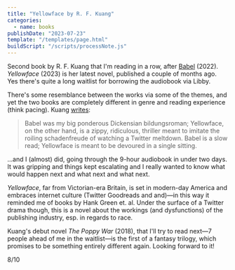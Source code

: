 ```yaml
---
title: "Yellowface by R. F. Kuang"
categories:
  - name: books
publishDate: "2023-07-23"
template: "/templates/page.html"
buildScript: "/scripts/processNote.js"
---
```


Second book by R. F. Kuang that I'm reading in a row, after [Babel](/notes/babel-by-r-f-kuang/) (2022). _Yellowface_ (2023) is her latest novel, published a couple of months ago. Yes there's quite a long waitlist for borrowing the audiobook via Libby.

There's some resemblance between the works via some of the themes, and yet the two books are completely different in genre and reading experience (think pacing). Kuang [writes](https://rfkuang.substack.com/p/revealing-yellowface):

> Babel was my big ponderous Dickensian bildungsroman; Yellowface, on the other hand, is a zippy, ridiculous, thriller meant to imitate the roiling schadenfreude of watching a Twitter meltdown. Babel is a slow read; Yellowface is meant to be devoured in a single sitting.

...and I (almost) did, going through the 9-hour audiobook in under two days. It was gripping and things kept escalating and I really wanted to know what would happen next and what next and what next.

_Yellowface_, far from Victorian-era Britain, is set in modern-day America and embraces internet culture (Twitter Goodreads and and)—in this way it reminded me of books by Hank Green et. al. Under the surface of a Twitter drama though, this is a novel about the workings (and dysfunctions) of the publishing industry, esp. in regards to race.

Kuang's debut novel _The Poppy War_ (2018), that I'll try to read next—7 people ahead of me in the waitlist—is the first of a fantasy trilogy, which promises to be something entirely different again. Looking forward to it!

8/10
